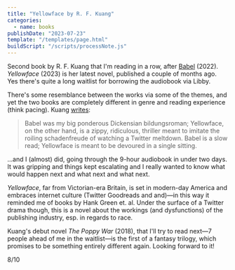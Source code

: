 ```yaml
---
title: "Yellowface by R. F. Kuang"
categories:
  - name: books
publishDate: "2023-07-23"
template: "/templates/page.html"
buildScript: "/scripts/processNote.js"
---
```


Second book by R. F. Kuang that I'm reading in a row, after [Babel](/notes/babel-by-r-f-kuang/) (2022). _Yellowface_ (2023) is her latest novel, published a couple of months ago. Yes there's quite a long waitlist for borrowing the audiobook via Libby.

There's some resemblance between the works via some of the themes, and yet the two books are completely different in genre and reading experience (think pacing). Kuang [writes](https://rfkuang.substack.com/p/revealing-yellowface):

> Babel was my big ponderous Dickensian bildungsroman; Yellowface, on the other hand, is a zippy, ridiculous, thriller meant to imitate the roiling schadenfreude of watching a Twitter meltdown. Babel is a slow read; Yellowface is meant to be devoured in a single sitting.

...and I (almost) did, going through the 9-hour audiobook in under two days. It was gripping and things kept escalating and I really wanted to know what would happen next and what next and what next.

_Yellowface_, far from Victorian-era Britain, is set in modern-day America and embraces internet culture (Twitter Goodreads and and)—in this way it reminded me of books by Hank Green et. al. Under the surface of a Twitter drama though, this is a novel about the workings (and dysfunctions) of the publishing industry, esp. in regards to race.

Kuang's debut novel _The Poppy War_ (2018), that I'll try to read next—7 people ahead of me in the waitlist—is the first of a fantasy trilogy, which promises to be something entirely different again. Looking forward to it!

8/10
